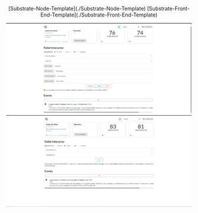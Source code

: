 <p align="center">
 [Substrate-Node-Template](./Substrate-Node-Template)
[Substrate-Front-End-Template](./Substrate-Front-End-Template)
  </p>
<p align="center">
  <img src="frontend.png">
  
  <img src="frontend2.png">  
  
  </p>
